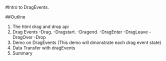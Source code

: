 #Intro to DragEvents.

##Outline

1. The html drag and drop api
2. Drag Events -Drag. -Dragstart. -Dragend. -DragEnter -DragLeave -DragOver -Drop
3. Demo on DragEvents (This demo will dmonstrate each drag event state)
4. Data Transfer with dragEvents
5. Summary
